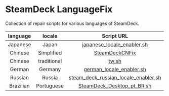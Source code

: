 # SteamDeck LanguageFix
Collection of repair scripts for various languages of SteamDeck.

| language | locale | Script URL |
|  :----:  |  :----:  |  :----:  |
| Japanese | Japan | [japanese_locale_enabler.sh](https://gist.github.com/XargonWan/cc660daf92c224b7241cbf5a2bf12c47) |
| Chinese | Simplified | [SteamDeckCNFix](https://github.com/mengmeet/SteamDeckCNFix) |
| Chinese | traditional | [tw.sh](https://gist.github.com/david082321/42c5007b21ef11e854a9bb8fc271bbc7) |
| German | Germany | [german_locale_enabler.sh](https://gist.github.com/strzlee/8837ddf22aeb05533e7ad00dc4b7b54c) |
| Russian | Russia | [steam_deck_russian_locale_enabler.sh](https://gist.github.com/markevich/b5b0709926b537e58c20a96c71f53a21) |
| Brazilian | Portuguese | [SteamDeck_Desktop_pt_BR.sh](https://gist.github.com/caio-hat/5996aae612d426e47fea04dc684aa17c) |
